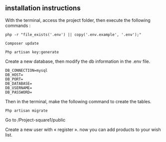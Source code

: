 
## installation instructions

With the terminal, access the project folder, then execute the following commands :

`php -r "file_exists('.env') || copy('.env.example', '.env');"`

`Composer update`

`Php artisan key:generate`


Create a new database, then modify the db information in the .env file.

```
DB_CONNECTION=mysql
DB_HOST=
DB_PORT=
DB_DATABASE= 
DB_USERNAME= 
DB_PASSWORD=
```

Then in the terminal, make the following command to create the tables.

`Php artisan migrate`

Go to /Project-square1/public

Create a new user with « register ».
now you can add products to your wish list.
